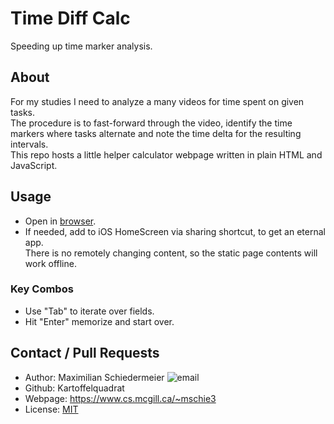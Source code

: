 # Time Diff Calc

Speeding up time marker analysis.

## About

For my studies I need to analyze a many videos for time spent on given tasks.  
The procedure is to fast-forward through the video, identify the time markers where tasks alternate and note the time delta for the resulting intervals.  
This repo hosts a little helper calculator webpage written in plain HTML and JavaScript.


## Usage

 * Open in [browser](https://kartoffelquadrat.github.io/TimeDiffCalc/).   
 * If needed, add to iOS HomeScreen via sharing shortcut, to get an eternal app.  
There is no remotely changing content, so the static page contents will work offline.

### Key Combos

 * Use "Tab" to iterate over fields.
 * Hit "Enter" memorize and start over.

## Contact / Pull Requests

 * Author: Maximilian Schiedermeier ![email](email.png)
 * Github: Kartoffelquadrat
 * Webpage: https://www.cs.mcgill.ca/~mschie3
 * License: [MIT](https://opensource.org/licenses/MIT)
